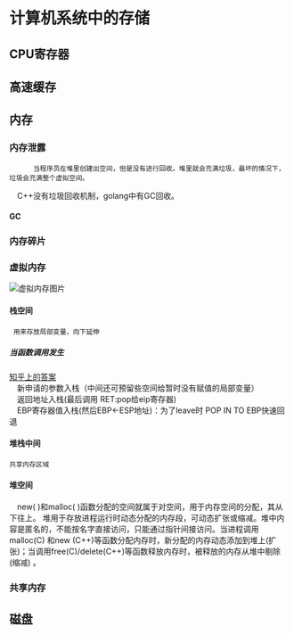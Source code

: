 计算机系统中的存储
==============


## CPU寄存器<br>

## 高速缓存<br>

## 内存<br>

### 内存泄露<br>
          当程序员在堆里创建出空间，但是没有进行回收。堆里就会充满垃圾，最坏的情况下，垃圾会充满整个虚拟空间。
&emsp;C++没有垃圾回收机制，golang中有GC回收。
#### GC<br>


### 内存碎片<br>


### 虚拟内存<br>
![虚拟内存图片](https://img-blog.csdnimg.cn/2019031221492982.jpg?x-oss-process=image/watermark,type_ZmFuZ3poZW5naGVpdGk,shadow_10,text_aHR0cHM6Ly9ibG9nLmNzZG4ubmV0L3FxXzMzODgzMDg1,size_16,color_FFFFFF,t_70)

#### 栈空间<br>
     用来存放局部变量，向下延伸

     
##### 当函数调用发生<br>
[知乎上的答案](https://www.zhihu.com/question/22444939)<br>
          &emsp;新申请的参数入栈（中间还可预留些空间给暂时没有赋值的局部变量）<br>
          &emsp;返回地址入栈(最后调用 RET:pop给eip寄存器)<br>
          &emsp;EBP寄存器值入栈(然后EBP<-ESP地址)：为了leave时 POP IN TO EBP快速回退<br>
          
#### 堆栈中间<br>
    共享内存区域
#### 堆空间<br>
&emsp;new( )和malloc( )函数分配的空间就属于对空间，用于内存空间的分配，其从下往上。  堆用于存放进程运行时动态分配的内存段，可动态扩张或缩减。堆中内容是匿名的，不能按名字直接访问，只能通过指针间接访问。当进程调用malloc(C) 和new (C++)等函数分配内存时，新分配的内存动态添加到堆上(扩张)；当调用free(C)/delete(C++)等函数释放内存时，被释放的内存从堆中剔除(缩减) 。

### 共享内存<br>



## 磁盘<br>




